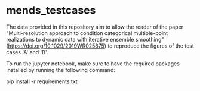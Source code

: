 # mends_testcases

The data provided in this repository aim to allow the reader of the paper "Multi-resolution approach to condition categorical multiple-point realizations to dynamic data with iterative ensemble smoothing" (https://doi.org/10.1029/2019WR025875) to reproduce the figures of the test cases 'A' and 'B'.

To run the jupyter notebook, make sure to have the required packages installed by running the following command: 

pip install -r requirements.txt
